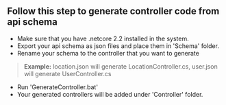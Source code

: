 ## Follow this step to generate controller code from api schema

- Make sure that you have .netcore 2.2 installed in the system.
- Export your api schema as json files and place them in 'Schema' folder.
- Rename your schema to the controller that you want to generate
> **Example:**  location.json will generate LocationController.cs, user.json will generate UserController.cs
- Run 'GenerateController.bat'
- Your generated controllers will be added under 'Controller' folder.
